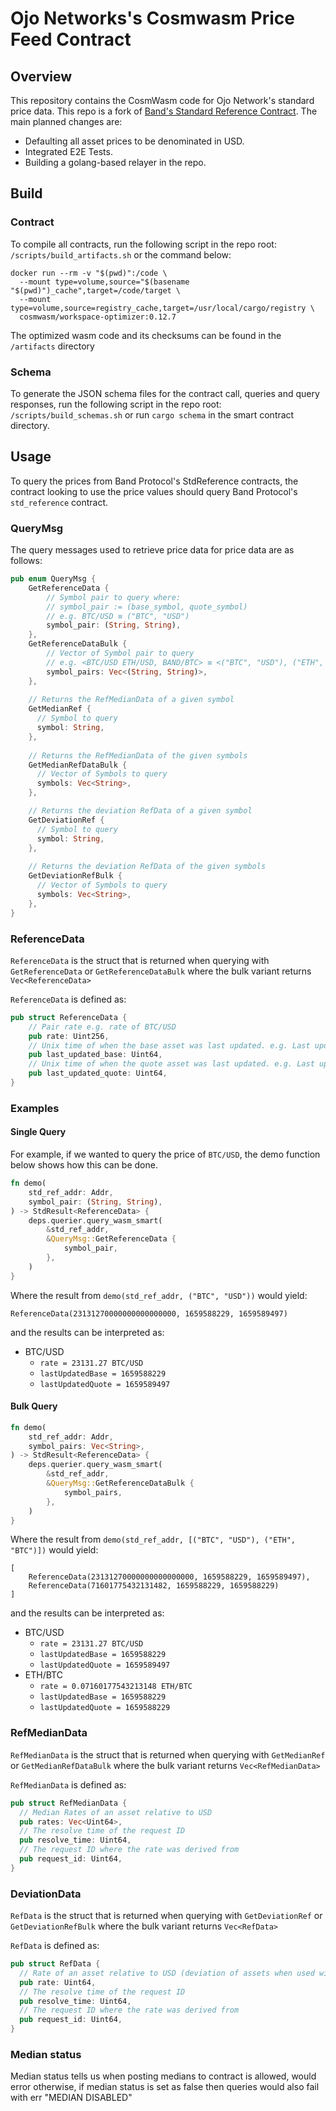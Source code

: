# Ojo Networks's Cosmwasm Price Feed Contract

## Overview

This repository contains the CosmWasm code for Ojo Network's standard price data.
This repo is a fork of [Band's Standard Reference Contract](https://github.com/bandprotocol/band-std-reference-contracts-cosmwasm). The main planned changes are:

- Defaulting all asset prices to be denominated in USD.
- Integrated E2E Tests.
- Building a golang-based relayer in the repo.

## Build

### Contract

To compile all contracts, run the following script in the repo root: `/scripts/build_artifacts.sh` or the command below:

```
docker run --rm -v "$(pwd)":/code \
  --mount type=volume,source="$(basename "$(pwd)")_cache",target=/code/target \
  --mount type=volume,source=registry_cache,target=/usr/local/cargo/registry \
  cosmwasm/workspace-optimizer:0.12.7
```

The optimized wasm code and its checksums can be found in the `/artifacts` directory

### Schema

To generate the JSON schema files for the contract call, queries and query responses, run the following script in the
repo root: `/scripts/build_schemas.sh` or run `cargo schema` in the smart contract directory.

## Usage

To query the prices from Band Protocol's StdReference contracts, the contract looking to use the price values should
query Band Protocol's `std_reference` contract.

### QueryMsg

The query messages used to retrieve price data for price data are as follows:

```rust
pub enum QueryMsg {
    GetReferenceData {
        // Symbol pair to query where:
        // symbol_pair := (base_symbol, quote_symbol)
        // e.g. BTC/USD ≡ ("BTC", "USD")
        symbol_pair: (String, String),
    },
    GetReferenceDataBulk {
        // Vector of Symbol pair to query
        // e.g. <BTC/USD ETH/USD, BAND/BTC> ≡ <("BTC", "USD"), ("ETH", "USD"), ("BAND", "BTC")>
        symbol_pairs: Vec<(String, String)>,
    },
    
    // Returns the RefMedianData of a given symbol
    GetMedianRef {
      // Symbol to query
      symbol: String,
    },
    
    // Returns the RefMedianData of the given symbols
    GetMedianRefDataBulk {
      // Vector of Symbols to query
      symbols: Vec<String>,
    },

    // Returns the deviation RefData of a given symbol
    GetDeviationRef {
      // Symbol to query
      symbol: String,
    },
  
    // Returns the deviation RefData of the given symbols
    GetDeviationRefBulk {
      // Vector of Symbols to query
      symbols: Vec<String>,
    },
}
```

### ReferenceData

`ReferenceData` is the struct that is returned when querying with `GetReferenceData` or `GetReferenceDataBulk` where the
bulk variant returns `Vec<ReferenceData>`

`ReferenceData` is defined as:

```rust
pub struct ReferenceData {
    // Pair rate e.g. rate of BTC/USD
    pub rate: Uint256,
    // Unix time of when the base asset was last updated. e.g. Last update time of BTC in Unix time
    pub last_updated_base: Uint64,
    // Unix time of when the quote asset was last updated. e.g. Last update time of USD in Unix time
    pub last_updated_quote: Uint64,
}
```

### Examples

#### Single Query

For example, if we wanted to query the price of `BTC/USD`, the demo function below shows how this can be done.

```rust
fn demo(
    std_ref_addr: Addr,
    symbol_pair: (String, String),
) -> StdResult<ReferenceData> {
    deps.querier.query_wasm_smart(
        &std_ref_addr,
        &QueryMsg::GetReferenceData {
            symbol_pair,
        },
    )
}
```

Where the result from `demo(std_ref_addr, ("BTC", "USD"))` would yield:

```
ReferenceData(23131270000000000000000, 1659588229, 1659589497)
```

and the results can be interpreted as:

- BTC/USD
    - `rate = 23131.27 BTC/USD`
    - `lastUpdatedBase = 1659588229`
    - `lastUpdatedQuote = 1659589497`

#### Bulk Query

```rust
fn demo(
    std_ref_addr: Addr,
    symbol_pairs: Vec<String>,
) -> StdResult<ReferenceData> {
    deps.querier.query_wasm_smart(
        &std_ref_addr,
        &QueryMsg::GetReferenceDataBulk {
            symbol_pairs,
        },
    )
}
```

Where the result from `demo(std_ref_addr, [("BTC", "USD"), ("ETH", "BTC")])` would yield:

```
[
    ReferenceData(23131270000000000000000, 1659588229, 1659589497),
    ReferenceData(71601775432131482, 1659588229, 1659588229)
]
```

and the results can be interpreted as:

- BTC/USD
    - `rate = 23131.27 BTC/USD`
    - `lastUpdatedBase = 1659588229`
    - `lastUpdatedQuote = 1659589497`
- ETH/BTC
    - `rate = 0.07160177543213148 ETH/BTC`
    - `lastUpdatedBase = 1659588229`
    - `lastUpdatedQuote = 1659588229`


### RefMedianData

`RefMedianData` is the struct that is returned when querying with `GetMedianRef` or `GetMedianRefDataBulk` where the
bulk variant returns `Vec<RefMedianData>`

`RefMedianData` is defined as:

```rust
pub struct RefMedianData {
  // Median Rates of an asset relative to USD
  pub rates: Vec<Uint64>,
  // The resolve time of the request ID
  pub resolve_time: Uint64,
  // The request ID where the rate was derived from
  pub request_id: Uint64,
}
```

### DeviationData

`RefData` is the struct that is returned when querying with `GetDeviationRef` or `GetDeviationRefBulk` where the
bulk variant returns `Vec<RefData>`

`RefData` is defined as:

```rust
pub struct RefData {
  // Rate of an asset relative to USD (deviation of assets when used with deviation queries)
  pub rate: Uint64,
  // The resolve time of the request ID
  pub resolve_time: Uint64,
  // The request ID where the rate was derived from
  pub request_id: Uint64,
}
```

### Median status
Median status tells us when posting medians to contract is allowed, would error otherwise, if median status is set as false
then queries would also fail with err "MEDIAN DISABLED"

